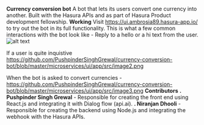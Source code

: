 **Currency conversion bot**
A bot that lets its users convert one currency into another. Built with the Hasura APIs and as part of Hasura Product development fellowship.
**Working**
Visit https://ui.ambrosia89.hasura-app.io/ to try out the bot in its full functionality.
This is what a  few common interactions with the bot look like -
Reply to a hello or a hi text from the user.
![alt text](https://github.com/PushpinderSinghGrewal/currency-conversion-bot/blob/master/microservices/ui/app/src/image1.png)


If a user is quite inquistive 
https://github.com/PushpinderSinghGrewal/currency-conversion-bot/blob/master/microservices/ui/app/src/image2.png

When the bot is asked to convert currencies -
https://github.com/PushpinderSinghGrewal/currency-conversion-bot/blob/master/microservices/ui/app/src/image3.png
**Contributors**
**. Pushpinder Singh Grewal** - Responsible for creating the front end using React.js and integrating it with Dialog flow (api.ai).
**. Niranjan Dhooli**  - Responsible for creating the backend using Node.js and integrating the webhook with the Hasura APIs.
